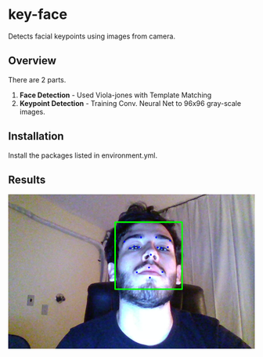 # key-face

Detects facial keypoints using images from camera.

## Overview

There are 2 parts.

1. **Face Detection** - Used Viola-jones with Template Matching
2. **Keypoint Detection** - Training Conv. Neural Net to 96x96 gray-scale images.

## Installation
Install the packages listed in environment.yml.



## Results

![Keypoint Image](results/keypoints2.png)